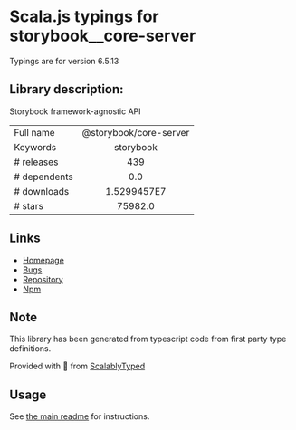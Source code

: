 
# Scala.js typings for storybook__core-server

Typings are for version 6.5.13

## Library description:
Storybook framework-agnostic API

|                    |                 |
| ------------------ | :-------------: |
| Full name          | @storybook/core-server |
| Keywords           | storybook |
| # releases         | 439 |
| # dependents       | 0.0 |
| # downloads        | 1.5299457E7 |
| # stars            | 75982.0 |

## Links
- [Homepage](https://github.com/storybookjs/storybook/tree/main/lib/core)
- [Bugs](https://github.com/storybookjs/storybook/issues)
- [Repository](https://github.com/storybookjs/storybook)
- [Npm](https://www.npmjs.com/package/%40storybook%2Fcore-server)
    


## Note
This library has been generated from typescript code from first party type definitions.

Provided with :purple_heart: from [ScalablyTyped](https://github.com/oyvindberg/ScalablyTyped)

## Usage
See [the main readme](../../readme.md) for instructions.



